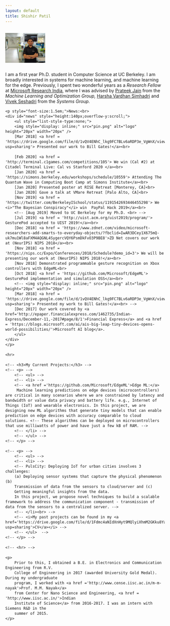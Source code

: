 ```yaml
---
layout: default
title: Shishir Patil
---
```


<!-- Shishir's Photo -->
<style type="text/css">
	.mobile{
		width : 25%;
		height: 25%;
		margin: 1em 0em;
	}
	@media only screen and (max-width: 600px) {
	  .mobile{
			width :50%;
			height:50%;
			margin: 1em 0em;
		}
	}
</style>
<div style="display: flex; justify-content: left;">
 	<img src="./img.jpg" alt="Shishir's photo" class="mobile" />
</div>


<div class="blurb">
	<!-- <h2>Hi there, I'm Shishir Patil!</h2> -->
	<p>
        I am a first year Ph.D. student in Computer Science at UC Berkeley. I am broadly interested in systems for machine learning, and machine learning for the edge.
        Previously, I spent two wonderful years as a <i>Research Fellow</i> at <a href ='https://www.microsoft.com/en-us/research/lab/microsoft-research-india/'>Microsoft Research India</a>, where I was advised by <a href='http://www.prateekjain.org/'>Prateek Jain</a> from the <em>Machine Learning and Optimization Group,</em> <a href='http://harsha-simhadri.org/'>Harsha Vardhan Simhadri</a> and <a href='https://www.microsoft.com/en-us/research/people/visesha/'>Vivek Seshadri</a> from the <em>Systems Group</em>.       
        <!-- <a href="/about">Read more about my life...</a> -->
    </p>

    <p style="font-size:1.5em;">News:<br>
    <div id="news" style="height:140px;overflow-y:scroll;">
        <ul style="list-style-type:none;">
        <img style="display: inline;" src="pin.png" alt="logo" height="20px" width="20px" /> 
        [Mar 2018] <a href = 'https://drive.google.com/file/d/1vQV4ENhC_lkg9FC7BLv6aRDP3e_VgWnX/view?usp=sharing'> Presented our work to Bill Gates!</a><br>

        [Feb 2020] <a href = 'http://terminal.c1games.com/competitions/105'> We win (Cal #2) at Citadel Terminal Live: Cal vs Stanford 2020 </a><br>
        [Jan 2020] <a href = 'https://simons.berkeley.edu/workshops/schedule/10559'> Attending The Quantum Wave in Computing Boot Camp at Simons Institute</a><br>
        [Jan 2020] Presented poster at RISE Retreat [Monterey, CA]<br>
        [Jan 2020] Gave a talk at VMare Retreat [Palo Alto, CA]<br>
        [Nov 2019] <a href = 'https://twitter.com/BerkeleyISchool/status/1191542693446455298'> We <i>"The Bayesian Conspiracy"</i> win  PayPal Hack 2019</a><br>
        <!-- [Aug 2019] Moved to UC Berkeley for my Ph.D. <br> -->
        [Jul 2019] <a href = 'http://uist.acm.org/uist2019/program/'> GesturePod accepted to UIST 2019!</a><br>
        [Dec 2018] <a href = 'https://www.zdnet.com/video/microsoft-researchers-add-smarts-to-everyday-objects/?fbclid=IwAR3DCey1X675mQ-uk7mu1Wl8aFXM4AQGNL4SygercVQY6PsmDkFvO3P9BE8'>ZD Net covers our work at (NeurIPS) NIPS 2018</a><br>
        [Nov 2018] <a href = 'https://nips.cc/Expo/Conferences/2018/Schedule?demo_id=3'> We will be presenting our work at (NeurIPS) NIPS 2018!</a><br>
        [Nov 2018] Demonstrated programmable gesture recognition on Xbox controllers with EdgeML<br>
        [Oct 2018] <a href = 'https://github.com/Microsoft/EdgeML'> GesturePod implementation and simulation OSS</a><br>
        <!-- <img style="display: inline;" src="pin.png" alt="logo" height="20px" width="20px" />
        [Mar 2018] <a href = 'https://drive.google.com/file/d/1vQV4ENhC_lkg9FC7BLv6aRDP3e_VgWnX/view?usp=sharing'> Presented my work to Bill Gates!</a><br> -->
        [Dec 2017] Our work covered by <a href='http://epaper.financialexpress.com/1462735/Indian-Express/December-11,-2017#page/8/1'>Financial Express</a> and <a href = 'https://blogs.microsoft.com/ai/ais-big-leap-tiny-devices-opens-world-possibilities/'>Microsoft AI blog</a>. 
        </ul>
    </div>
    </p>

    <hr>

    <!-- <h3>My Current Projects:</h3> -->
    <!-- <p> -->
        <!-- <ul> -->
        <!-- <li> -->
        <!-- <a href ='https://github.com/Microsoft/EdgeML'>Edge ML:</a>
         Machine learning predictions on edge devices (microcontrollers) are critical in many scenarios where we are constrained by latency and bandwidth or value data privacy and battery life. e.g., Internet of Things (IoT) and wearable electronics. In this project, we are designing new ML algorithms that generate tiny models that can enable prediction on edge devices with accuracy comparable to cloud solutions. <!-- These algorithms can be deployed on microcontrollers that use milliwatts of power and have just a few kB of RAM. -->
        <!-- </li> -->
        <!-- </ul> -->
    <!-- </p> -->

    <!-- <p> -->
        <!-- <ul> -->
        <!-- <li> -->
        <!-- PulsCity: Deploying IoT for urban cities involves 3 challenges:
        (a) Deploying sensor systems that capture the physical phenomenon (b)
        Transmission of data from the sensors to cloud/server and (c)
        Getting meaningful insights from the data.
        In this project, we propose novel techniques to build a scalable framework to address the communication component - transmission of data from the sensors to a centralized server. -->
        <!-- </li><br> -->
        <!-- <i>My past projects can be found in my <a href='https://drive.google.com/file/d/1Fdmc4aNIdXnHyt9MQlyiXhmM2GKku8Ya/view?usp=sharing'>CV</a></i> -->
        <!-- </ul>  -->
    <!-- </p> -->

    <!-- <hr> -->

    <p> 
        Prior to this, I obtained a B.E. in Electronics and Communication Engineering from R.V.
        College of Engineering in 2017 (awarded University Gold Medal). During my undergraduate 
        program, I worked with <a href ='http://www.cense.iisc.ac.in/m-m-nayak'>Prof. M.M. Nayak</a>
        from Center for Nano Science and Engineering, <a href = 'http://www.iisc.ac.in/'>Indian 
        Institute of Science</a> from 2016-2017. I was an intern with Siemens R&D in the
        summer of 2015.
    </p>

</div><!-- /.blurb -->





